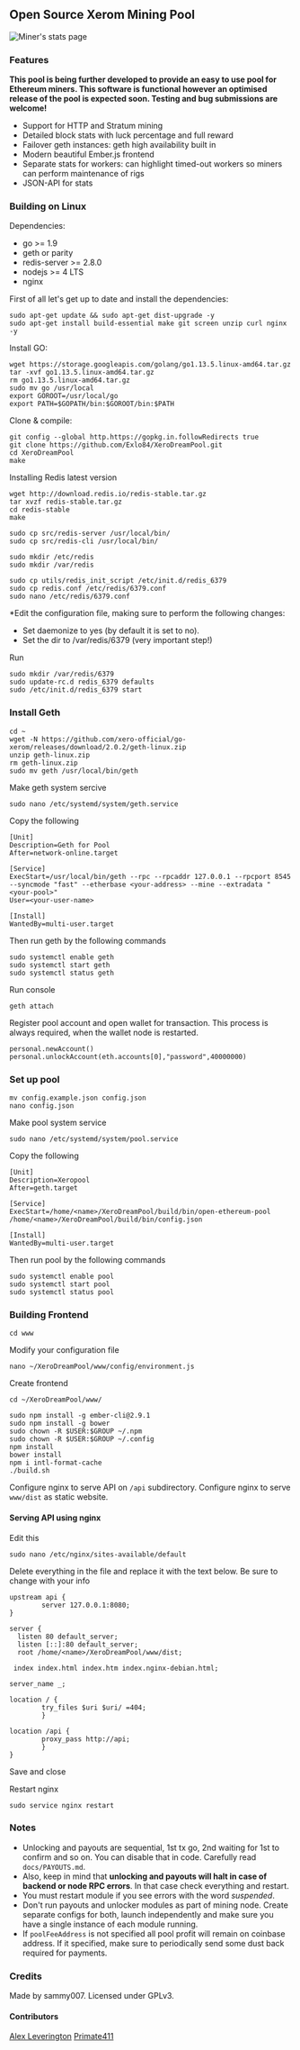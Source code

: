 ## Open Source Xerom Mining Pool

![Miner's stats page](https://i.gyazo.com/f5361009debf4921a21f5fb3bd06b3b2.png)

### Features

**This pool is being further developed to provide an easy to use pool for Ethereum miners. This software is functional however an optimised release of the pool is expected soon. Testing and bug submissions are welcome!**

* Support for HTTP and Stratum mining
* Detailed block stats with luck percentage and full reward
* Failover geth instances: geth high availability built in
* Modern beautiful Ember.js frontend
* Separate stats for workers: can highlight timed-out workers so miners can perform maintenance of rigs
* JSON-API for stats

### Building on Linux

Dependencies:

  * go >= 1.9
  * geth or parity
  * redis-server >= 2.8.0
  * nodejs >= 4 LTS
  * nginx

First of all let's get up to date and install the dependencies:

    sudo apt-get update && sudo apt-get dist-upgrade -y
    sudo apt-get install build-essential make git screen unzip curl nginx -y

Install GO:

    wget https://storage.googleapis.com/golang/go1.13.5.linux-amd64.tar.gz
    tar -xvf go1.13.5.linux-amd64.tar.gz
    rm go1.13.5.linux-amd64.tar.gz
    sudo mv go /usr/local
    export GOROOT=/usr/local/go
    export PATH=$GOPATH/bin:$GOROOT/bin:$PATH

Clone & compile:

    git config --global http.https://gopkg.in.followRedirects true
    git clone https://github.com/Exlo84/XeroDreamPool.git
    cd XeroDreamPool
    make

Installing Redis latest version

    wget http://download.redis.io/redis-stable.tar.gz
    tar xvzf redis-stable.tar.gz
    cd redis-stable
    make
    
    sudo cp src/redis-server /usr/local/bin/
    sudo cp src/redis-cli /usr/local/bin/
        
    sudo mkdir /etc/redis
    sudo mkdir /var/redis
            
    sudo cp utils/redis_init_script /etc/init.d/redis_6379
    sudo cp redis.conf /etc/redis/6379.conf
    sudo nano /etc/redis/6379.conf
    
*Edit the configuration file, making sure to perform the following changes:

* Set daemonize to yes (by default it is set to no).
* Set the dir to /var/redis/6379 (very important step!)

Run

    sudo mkdir /var/redis/6379
    sudo update-rc.d redis_6379 defaults
    sudo /etc/init.d/redis_6379 start   
    
### Install Geth

    cd ~
    wget -N https://github.com/xero-official/go-xerom/releases/download/2.0.2/geth-linux.zip
    unzip geth-linux.zip
    rm geth-linux.zip
    sudo mv geth /usr/local/bin/geth 

Make geth system sercive

    sudo nano /etc/systemd/system/geth.service
    
Copy the following

    [Unit]
    Description=Geth for Pool
    After=network-online.target
    
    [Service]
    ExecStart=/usr/local/bin/geth --rpc --rpcaddr 127.0.0.1 --rpcport 8545 --syncmode "fast" --etherbase <your-address> --mine --extradata "<your-pool>"
    User=<your-user-name>
    
    [Install]
    WantedBy=multi-user.target

Then run geth by the following commands

    sudo systemctl enable geth
    sudo systemctl start geth
    sudo systemctl status geth

Run console

    geth attach

Register pool account and open wallet for transaction. This process is always required, when the wallet node is restarted.

    personal.newAccount()
    personal.unlockAccount(eth.accounts[0],"password",40000000)

### Set up pool

    mv config.example.json config.json
    nano config.json

Make pool system service

    sudo nano /etc/systemd/system/pool.service

Copy the following

    [Unit]
    Description=Xeropool
    After=geth.target
    
    [Service]
    ExecStart=/home/<name>/XeroDreamPool/build/bin/open-ethereum-pool /home/<name>/XeroDreamPool/build/bin/config.json
    
    [Install]
    WantedBy=multi-user.target

Then run pool by the following commands

    sudo systemctl enable pool
    sudo systemctl start pool
    sudo systemctl status pool

### Building Frontend

    cd www

Modify your configuration file

    nano ~/XeroDreamPool/www/config/environment.js

Create frontend

    cd ~/XeroDreamPool/www/
    
    sudo npm install -g ember-cli@2.9.1
    sudo npm install -g bower
    sudo chown -R $USER:$GROUP ~/.npm
    sudo chown -R $USER:$GROUP ~/.config
    npm install
    bower install
    npm i intl-format-cache
    ./build.sh


Configure nginx to serve API on <code>/api</code> subdirectory.
Configure nginx to serve <code>www/dist</code> as static website.

#### Serving API using nginx

Edit this

    sudo nano /etc/nginx/sites-available/default

Delete everything in the file and replace it with the text below.
Be sure to change with your info

    upstream api {
            server 127.0.0.1:8080;
    }
    
    server {
      listen 80 default_server;
      listen [::]:80 default_server;
      root /home/<name>/XeroDreamPool/www/dist;
     
     index index.html index.htm index.nginx-debian.html;
     
    server_name _;
     
    location / {
            try_files $uri $uri/ =404;
            }
      
    location /api {
            proxy_pass http://api;
            }
    }
    
Save and close

Restart nginx

    sudo service nginx restart

### Notes

* Unlocking and payouts are sequential, 1st tx go, 2nd waiting for 1st to confirm and so on. You can disable that in code. Carefully read `docs/PAYOUTS.md`.
* Also, keep in mind that **unlocking and payouts will halt in case of backend or node RPC errors**. In that case check everything and restart.
* You must restart module if you see errors with the word *suspended*.
* Don't run payouts and unlocker modules as part of mining node. Create separate configs for both, launch independently and make sure you have a single instance of each module running.
* If `poolFeeAddress` is not specified all pool profit will remain on coinbase address. If it specified, make sure to periodically send some dust back required for payments.

### Credits

Made by sammy007. Licensed under GPLv3.

#### Contributors

[Alex Leverington](https://github.com/subtly)
[Primate411](https://github.com/Primate411/)
